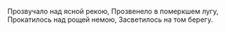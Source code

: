 Прозвучало над ясной рекою,
Прозвенело в померкшем лугу,
Прокатилось над рощей немою,
Засветилось на том берегу.